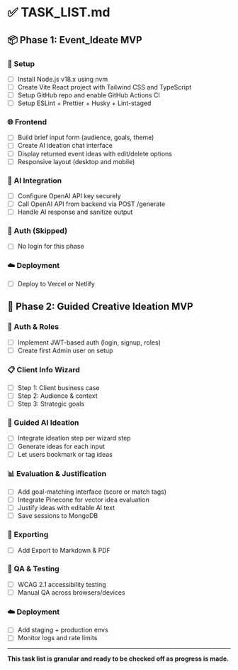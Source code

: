 # ✅ TASK_LIST.md

## 📦 Phase 1: Event_Ideate MVP
### 🏁 Setup
- [ ] Install Node.js v18.x using nvm
- [ ] Create Vite React project with Tailwind CSS and TypeScript
- [ ] Setup GitHub repo and enable GitHub Actions CI
- [ ] Setup ESLint + Prettier + Husky + Lint-staged

### 🌐 Frontend
- [ ] Build brief input form (audience, goals, theme)
- [ ] Create AI ideation chat interface
- [ ] Display returned event ideas with edit/delete options
- [ ] Responsive layout (desktop and mobile)

### 🧠 AI Integration
- [ ] Configure OpenAI API key securely
- [ ] Call OpenAI API from backend via POST /generate
- [ ] Handle AI response and sanitize output

### 🚫 Auth (Skipped)
- [ ] No login for this phase

### ☁️ Deployment
- [ ] Deploy to Vercel or Netlify

## 🚀 Phase 2: Guided Creative Ideation MVP
### 🔐 Auth & Roles
- [ ] Implement JWT-based auth (login, signup, roles)
- [ ] Create first Admin user on setup

### 📋 Client Info Wizard
- [ ] Step 1: Client business case
- [ ] Step 2: Audience & context
- [ ] Step 3: Strategic goals

### 🧠 Guided AI Ideation
- [ ] Integrate ideation step per wizard step
- [ ] Generate ideas for each input
- [ ] Let users bookmark or tag ideas

### 📊 Evaluation & Justification
- [ ] Add goal-matching interface (score or match tags)
- [ ] Integrate Pinecone for vector idea evaluation
- [ ] Justify ideas with editable AI text
- [ ] Save sessions to MongoDB

### 💾 Exporting
- [ ] Add Export to Markdown & PDF

### 🧪 QA & Testing
- [ ] WCAG 2.1 accessibility testing
- [ ] Manual QA across browsers/devices

### ☁️ Deployment
- [ ] Add staging + production envs
- [ ] Monitor logs and rate limits

---
**This task list is granular and ready to be checked off as progress is made.**


